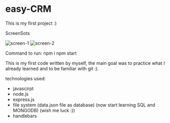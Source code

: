 # easy-CRM
This is my first project :)


ScreenSots

![screen-1](https://github.com/DanielBackEnd/easy-CRM/assets/136374970/46ef6c2f-d2fb-4f05-9247-0a5e7a12693e)
![screen-2](https://github.com/DanielBackEnd/easy-CRM/assets/136374970/b1669b3f-a059-42ae-ac64-0dc8ae39c441)

Command to run:
npm i
npm start


This is my first code written by myself, the main goal was to practice what I already learned and to be familiar with git :).

technologies used:

- javascirpt
- node.js
- express.js
- file system (data.json file as database) (now start learning SQL and MONGODB) (wish me luck :))
- handlebars

